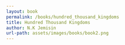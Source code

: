 ```yaml
---
layout: book
permalink: /books/hundred_thousand_kingdoms
title: Hundred Thousand Kingdoms
author: N.K Jemisin
url-path: assets/images/books/book2.png
---
```

